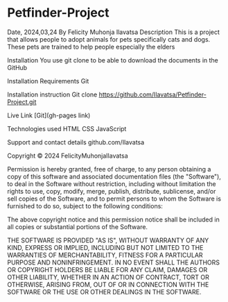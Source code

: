 # Petfinder-Project
Date, 2024,03,24
By Felicity Muhonja Ilavatsa
Description
This is a project that allows people to adopt animals for pets specifically cats and dogs. These pets are trained to help people especially the elders

Installation
You use git clone to be able to download the documents in the GitHub

Installation Requirements
Git

Installation instruction
Git clone https://github.com/Ilavatsa/Petfinder-Project.git

Live Link
[Git](gh-pages link)

Technologies used
HTML
CSS
JavaScript

Support and contact details
github.com/Ilavatsa

Copyright © 2024 FelicityMuhonjaIlavatsa

Permission is hereby granted, free of charge, to any person obtaining a copy of this software and associated documentation files (the "Software"), to deal in the Software without restriction, including without limitation the rights to use, copy, modify, merge, publish, distribute, sublicense, and/or sell copies of the Software, and to permit persons to whom the Software is furnished to do so, subject to the following conditions:

The above copyright notice and this permission notice shall be included in all copies or substantial portions of the Software.

THE SOFTWARE IS PROVIDED "AS IS", WITHOUT WARRANTY OF ANY KIND, EXPRESS OR IMPLIED, INCLUDING BUT NOT LIMITED TO THE WARRANTIES OF MERCHANTABILITY, FITNESS FOR A PARTICULAR PURPOSE AND NONINFRINGEMENT. IN NO EVENT SHALL THE AUTHORS OR COPYRIGHT HOLDERS BE LIABLE FOR ANY CLAIM, DAMAGES OR OTHER LIABILITY, WHETHER IN AN ACTION OF CONTRACT, TORT OR OTHERWISE, ARISING FROM, OUT OF OR IN CONNECTION WITH THE SOFTWARE OR THE USE OR OTHER DEALINGS IN THE SOFTWARE.